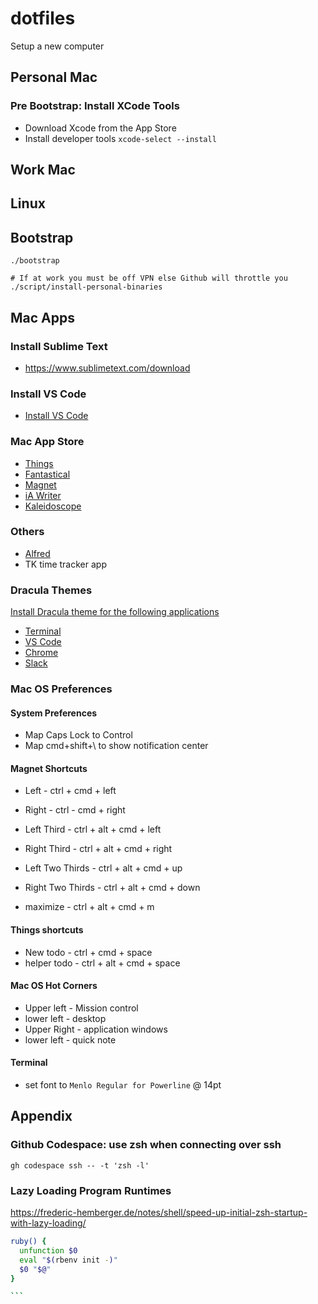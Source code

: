 # dotfiles
Setup a new computer

## Personal Mac
### Pre Bootstrap: Install XCode Tools
* Download Xcode from the App Store
* Install developer tools `xcode-select --install`

## Work Mac

## Linux

## Bootstrap
```
./bootstrap

# If at work you must be off VPN else Github will throttle you
./script/install-personal-binaries
```

## Mac Apps
### Install Sublime Text
* https://www.sublimetext.com/download

### Install VS Code
* [Install VS Code](https://code.visualstudio.com)

### Mac App Store
* [Things](https://apps.apple.com/us/app/things-3/id904280696?mt=12)
* [Fantastical](https://apps.apple.com/us/app/fantastical-calendar-tasks/id975937182?mt=12)
* [Magnet](https://apps.apple.com/us/app/magnet/id441258766?mt=12)
* [iA Writer](https://apps.apple.com/us/app/ia-writer/id775737590?mt=12)
* [Kaleidoscope](https://apps.apple.com/us/app/kaleidoscope/id587512244?mt=12)

### Others
* [Alfred](https://www.alfredapp.com)
* TK time tracker app

### Dracula Themes
[Install Dracula theme for the following applications](https://draculatheme.com/)

* [Terminal](https://draculatheme.com/terminal)
* [VS Code](https://draculatheme.com/visual-studio-code)
* [Chrome](https://draculatheme.com/chrome)
* [Slack](https://draculatheme.com/slack)

### Mac OS Preferences
#### System Preferences
* Map Caps Lock to Control
* Map cmd+shift+\ to show notification center

#### Magnet Shortcuts
* Left - ctrl + cmd + left
* Right - ctrl - cmd + right

* Left Third  - ctrl + alt + cmd + left
* Right Third - ctrl + alt + cmd + right
* Left Two Thirds - ctrl + alt + cmd + up
* Right Two Thirds - ctrl + alt + cmd + down

* maximize - ctrl + alt + cmd + m

#### Things shortcuts
* New todo - ctrl + cmd + space
* helper todo - ctrl + alt + cmd + space

#### Mac OS Hot Corners
* Upper left - Mission control
* lower left - desktop
* Upper Right - application windows
* lower left - quick note

#### Terminal
* set font to `Menlo Regular for Powerline` @ 14pt

## Appendix
### Github Codespace: use zsh when connecting over ssh
```
gh codespace ssh -- -t 'zsh -l'
```

### Lazy Loading Program Runtimes
https://frederic-hemberger.de/notes/shell/speed-up-initial-zsh-startup-with-lazy-loading/

````zsh
ruby() {
  unfunction $0
  eval "$(rbenv init -)"
  $0 "$@"
}

```
